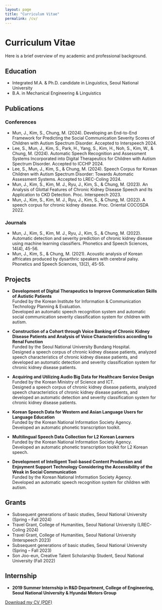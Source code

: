 ```yaml
---
layout: page
title: "Curriculum Vitae"
permalink: /cv/
---
```


# Curriculum Vitae

Here is a brief overview of my academic and professional background.

## Education
- Integrated M.A. & Ph.D. candidate in Linguistics, Seoul National University
- B.A. in Mechanical Engineering & Linguistics

## Publications

### Conferences
- Mun, J., Kim, S., Chung, M. (2024). Developing an End-to-End Framework for Predicting the Social Communication Severity Scores of Children with Autism Spectrum Disorder. Accepted to Interspeech 2024.
- Lee, S., Mun, J., Kim, S., Park, H., Yang, S., Kim, H., Noh, S., Kim, W., & Chung, M. (2024). Automatic Speech Recognition and Assessment Systems Incorporated into Digital Therapeutics for Children with Autism Spectrum Disorder. Accepted to ICCHP 2024.
- Lee, S., Mun, J., Kim, S., & Chung, M. (2024). Speech Corpus for Korean Children with Autism Spectrum Disorder: Towards Automatic Assessment Systems. Accepted to LREC-Coling 2024.
- Mun, J., Kim, S., Kim, M. J., Ryu, J., Kim, S., & Chung, M. (2023). An Analysis of Glottal Features of Chronic Kidney Disease Speech and Its Application to CKD Detection. Proc. Interspeech 2023.
- Mun, J., Kim, S., Kim, M. J., Ryu, J., Kim, S., & Chung, M. (2022). A speech corpus for chronic kidney disease. Proc. Oriental COCOSDA 2022.

### Journals
- Mun, J., Kim, S., Kim, M. J., Ryu, J., Kim, S., & Chung, M. (2022). Automatic detection and severity prediction of chronic kidney disease using machine learning classifiers. Phonetics and Speech Sciences, 14(4), 45-56.
- Mun, J., Kim, S., & Chung, M. (2021). Acoustic analysis of Korean affricates produced by dysarthric speakers with cerebral palsy. Phonetics and Speech Sciences, 13(2), 45-55.

## Projects
- **Development of Digital Therapeutics to Improve Communication Skills of Autistic Patients**  
  Funded by the Korean Institute for Information & Communication Technology Planning & Evaluation.  
  Developed an automatic speech recognition system and automatic social communication severity classification system for children with autism.
  
- **Construction of a Cohort through Voice Banking of Chronic Kidney Disease Patients and Analysis of Voice Characteristics according to Renal Function**  
  Funded by the Seoul National University Bundang Hospital.  
  Designed a speech corpus of chronic kidney disease patients, analyzed speech characteristics of chronic kidney disease patients, and developed an automatic detection and severity classification system for chronic kidney disease patients.
  
- **Acquiring and Utilizing Audio Big Data for Healthcare Service Design**  
  Funded by the Korean Ministry of Science and ICT.  
  Designed a speech corpus of chronic kidney disease patients, analyzed speech characteristics of chronic kidney disease patients, and developed an automatic detection and severity classification system for chronic kidney disease patients.
  
- **Korean Speech Data for Western and Asian Language Users for Language Education**  
  Funded by the Korean National Information Society Agency.  
  Developed an automatic phonetic transcription toolkit.
  
- **Multilingual Speech Data Collection for L2 Korean Learners**  
  Funded by the Korean National Information Society Agency.  
  Developed an automatic phonetic transcription toolkit for L2 Korean speech.
  
- **Development of Intelligent Tool-based Content Production and Enjoyment Support Technology Considering the Accessibility of the Weak in Social Communication**  
  Funded by the Korean National Information Society Agency.  
  Developed an automatic speech recognition system for children with autism.

## Grants
- Subsequent generations of basic studies, Seoul National University (Spring – Fall 2024)
- Travel Grant, College of Humanities, Seoul National University (LREC-Coling 2024)
- Travel Grant, College of Humanities, Seoul National University (Interspeech 2023)
- Subsequent generations of basic studies, Seoul National University (Spring – Fall 2023)
- Son Joo-eun, Creative Talent Scholarship Student, Seoul National University (Fall 2022)

## Internship
- **2019 Summer Internship in R&D Department, College of Engineering, Seoul National University & Hyundai Motors Group**

[Download my CV (PDF)](cv_240825.pdf)
